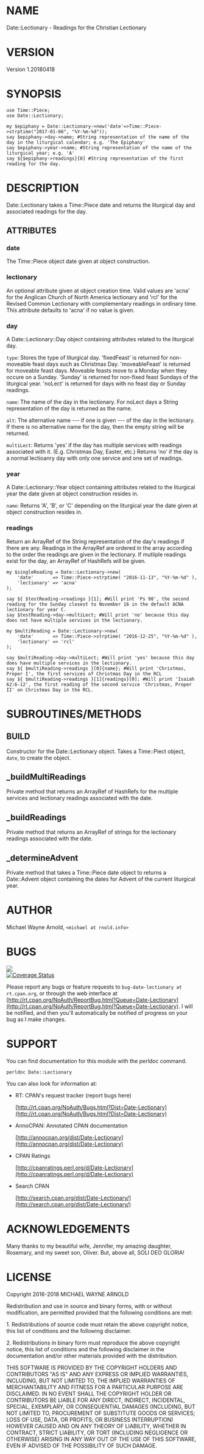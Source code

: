 # NAME

Date::Lectionary - Readings for the Christian Lectionary

# VERSION

Version 1.20180418

# SYNOPSIS

    use Time::Piece;
    use Date::Lectionary;

    my $epiphany = Date::Lectionary->new('date'=>Time::Piece->strptime("2017-01-06", "%Y-%m-%d"));
    say $epiphany->day->name; #String representation of the name of the day in the liturgical calendar; e.g. 'The Epiphany'
    say $epiphany->year->name; #String representation of the name of the liturgical year; e.g. 'A'
    say ${$epiphany->readings}[0] #String representation of the first reading for the day.

# DESCRIPTION

Date::Lectionary takes a Time::Piece date and returns the liturgical day and associated readings for the day.

## ATTRIBUTES

### date

The Time::Piece object date given at object construction.

### lectionary

An optional attribute given at object creation time.  Valid values are 'acna' for the Anglican Church of North America lectionary and 'rcl' for the Revised Common Lectionary with complementary readings in ordinary time.  This attribute defaults to 'acna' if no value is given.

### day

A Date::Lectionary::Day object containing attributes related to the liturgical day.

`type`: Stores the type of liturgical day. 'fixedFeast' is returned for non-moveable feast days such as Christmas Day. 'moveableFeast' is returned for moveable feast days.  Moveable feasts move to a Monday when they occure on a Sunday. 'Sunday' is returned for non-fixed feast Sundays of the liturgical year.  'noLect' is returned for days with no feast day or Sunday readings.

`name`: The name of the day in the lectionary.  For noLect days a String representation of the day is returned as the name.

`alt`: The alternative name --- if one is given --- of the day in the lectionary.  If there is no alternative name for the day, then the empty string will be returned.

`multiLect`: Returns 'yes' if the day has multiple services with readings associated with it.  (E.g. Christmas Day, Easter, etc.)  Returns 'no' if the day is a normal lectioanry day with only one service and one set of readings.

### year

A Date::Lectionary::Year object containing attributes related to the liturgical year the date given at object construction resides in.

`name`: Returns 'A', 'B', or 'C' depending on the liturgical year the date given at object construction resides in.

### readings

Return an ArrayRef of the String representation of the day's readings if there are any.  Readings in the ArrayRef are ordered in the array according to the order the readings are given in the lectionary.  If mutliple readings exist for the day, an ArrayRef of HashRefs will be given.

    my $singleReading = Date::Lectionary->new(
        'date'       => Time::Piece->strptime( "2016-11-13", "%Y-%m-%d" ),
        'lectionary' => 'acna'
    );

    say ${ $testReading->readings }[1]; #Will print 'Ps 98', the second reading for the Sunday closest to November 16 in the default ACNA lectionary for year C.
    say $testReading->day->multiLect; #Will print 'no' because this day does not have multiple services in the lectionary.

    my $multiReading = Date::Lectionary->new(
        'date'       => Time::Piece->strptime( "2016-12-25", "%Y-%m-%d" ),
        'lectionary' => 'rcl'
    );

    say $multiReading->day->multiLect; #Will print 'yes' because this day does have multiple services in the lectionary.
    say ${ $multiReading->readings }[0]{name}; #Will print 'Christmas, Proper I', the first services of Christmas Day in the RCL
    say ${ $multiReading->readings }[1]{readings}[0]; #Will print 'Isaiah 62:6-12', the first reading of the second service 'Christmas, Proper II' on Christmas Day in the RCL.

# SUBROUTINES/METHODS

## BUILD

Constructor for the Date::Lectionary object.  Takes a Time::Piect object, `date`, to create the object.

## \_buildMultiReadings

Private method that returns an ArrayRef of HashRefs for the multiple services and lectionary readings associated with the date.

## \_buildReadings

Private method that returns an ArrayRef of strings for the lectionary readings associated with the date.

## \_determineAdvent

Private method that takes a Time::Piece date object to returns a Date::Advent object containing the dates for Advent of the current liturgical year.

# AUTHOR

Michael Wayne Arnold, `<michael at rnold.info>`

# BUGS

<div>
    <a href="https://travis-ci.org/marmanold/Date-Lectionary"><img src="https://travis-ci.org/marmanold/Date-Lectionary.svg?branch=master"></a>
</div>

<div>
    <a href='https://coveralls.io/github/marmanold/Date-Lectionary?branch=master'><img src='https://coveralls.io/repos/github/marmanold/Date-Lectionary/badge.svg?branch=master' alt='Coverage Status' /></a>
</div>

Please report any bugs or feature requests to `bug-date-lectionary at rt.cpan.org`, or through
the web interface at [http://rt.cpan.org/NoAuth/ReportBug.html?Queue=Date-Lectionary](http://rt.cpan.org/NoAuth/ReportBug.html?Queue=Date-Lectionary).  I will be notified, and then you'll
automatically be notified of progress on your bug as I make changes.

# SUPPORT

You can find documentation for this module with the perldoc command.

    perldoc Date::Lectionary

You can also look for information at:

- RT: CPAN's request tracker (report bugs here)

    [http://rt.cpan.org/NoAuth/Bugs.html?Dist=Date-Lectionary](http://rt.cpan.org/NoAuth/Bugs.html?Dist=Date-Lectionary)

- AnnoCPAN: Annotated CPAN documentation

    [http://annocpan.org/dist/Date-Lectionary](http://annocpan.org/dist/Date-Lectionary)

- CPAN Ratings

    [http://cpanratings.perl.org/d/Date-Lectionary](http://cpanratings.perl.org/d/Date-Lectionary)

- Search CPAN

    [http://search.cpan.org/dist/Date-Lectionary/](http://search.cpan.org/dist/Date-Lectionary/)

# ACKNOWLEDGEMENTS

Many thanks to my beautiful wife, Jennifer, my amazing daughter, Rosemary, and my sweet son, Oliver.  But, above all, SOLI DEO GLORIA!

# LICENSE

Copyright 2016-2018 MICHAEL WAYNE ARNOLD

Redistribution and use in source and binary forms, with or without modification, are permitted provided that the following conditions are met:

1\. Redistributions of source code must retain the above copyright notice, this list of conditions and the following disclaimer.

2\. Redistributions in binary form must reproduce the above copyright notice, this list of conditions and the following disclaimer in the documentation and/or other materials provided with the distribution.

THIS SOFTWARE IS PROVIDED BY THE COPYRIGHT HOLDERS AND CONTRIBUTORS "AS IS" AND ANY EXPRESS OR IMPLIED WARRANTIES, INCLUDING, BUT NOT LIMITED TO, THE IMPLIED WARRANTIES OF MERCHANTABILITY AND FITNESS FOR A PARTICULAR PURPOSE ARE DISCLAIMED. IN NO EVENT SHALL THE COPYRIGHT HOLDER OR CONTRIBUTORS BE LIABLE FOR ANY DIRECT, INDIRECT, INCIDENTAL, SPECIAL, EXEMPLARY, OR CONSEQUENTIAL DAMAGES (INCLUDING, BUT NOT LIMITED TO, PROCUREMENT OF SUBSTITUTE GOODS OR SERVICES; LOSS OF USE, DATA, OR PROFITS; OR BUSINESS INTERRUPTION) HOWEVER CAUSED AND ON ANY THEORY OF LIABILITY, WHETHER IN CONTRACT, STRICT LIABILITY, OR TORT (INCLUDING NEGLIGENCE OR OTHERWISE) ARISING IN ANY WAY OUT OF THE USE OF THIS SOFTWARE, EVEN IF ADVISED OF THE POSSIBILITY OF SUCH DAMAGE.

